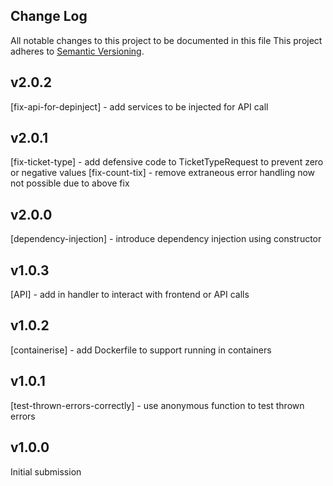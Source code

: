 ## Change Log
All notable changes to this project to be documented in this file
This project adheres to [Semantic Versioning](http://semver.org/).

## v2.0.2
[fix-api-for-depinject] - add services to be injected for API call

## v2.0.1
[fix-ticket-type] - add defensive code to TicketTypeRequest to prevent zero or negative values
[fix-count-tix] - remove extraneous error handling now not possible due to above fix

## v2.0.0
[dependency-injection] - introduce dependency injection using constructor

## v1.0.3
[API] - add in handler to interact with frontend or API calls

## v1.0.2
[containerise] - add Dockerfile to support running in containers

## v1.0.1
[test-thrown-errors-correctly] - use anonymous function to test thrown errors

## v1.0.0
Initial submission